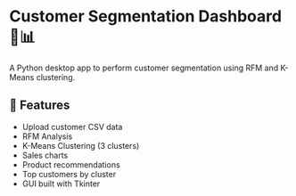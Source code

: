 # Customer Segmentation Dashboard 🧠📊

A Python desktop app to perform customer segmentation using RFM and K-Means clustering.

## 🔧 Features
- Upload customer CSV data
- RFM Analysis
- K-Means Clustering (3 clusters)
- Sales charts
- Product recommendations
- Top customers by cluster
- GUI built with Tkinter
